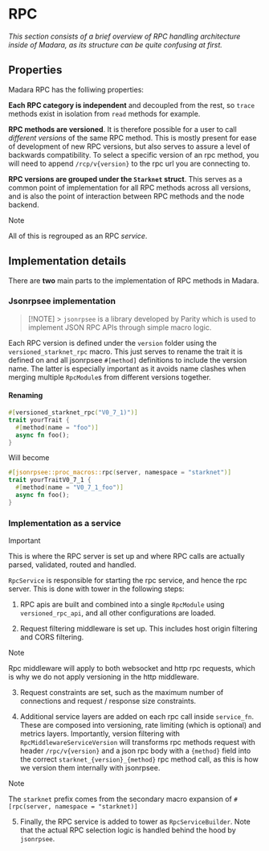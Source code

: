 # RPC

_This section consists of a brief overview of RPC handling architecture inside
of Madara, as its structure can be quite confusing at first._

## Properties

Madara RPC has the folliwing properties:

**Each RPC category is independent** and decoupled from the rest, so `trace`
methods exist in isolation from `read` methods for example.

**RPC methods are versioned**. It is therefore possible for a user to call
_different versions_ of the same RPC method. This is mostly present for ease of
development of new RPC versions, but also serves to assure a level of backwards
compatibility. To select a specific version of an rpc method, you will need to
append `/rcp/v{version}` to the rpc url you are connecting to.

**RPC versions are grouped under the `Starknet` struct**. This serves as a
common point of implementation for all RPC methods across all versions, and is
also the point of interaction between RPC methods and the node backend.

> [!NOTE]
> All of this is regrouped as an RPC _service_.

## Implementation details

There are **two** main parts to the implementation of RPC methods in Madara.

### Jsonrpsee implementation

> [!NOTE] > `jsonrpsee` is a library developed by Parity which is used to implement JSON
> RPC APIs through simple macro logic.

Each RPC version is defined under the `version` folder using the
`versioned_starknet_rpc` macro. This just serves to rename the trait it is
defined on and all jsonrpsee `#[method]` definitions to include the version
name. The latter is especially important as it avoids name clashes when merging
multiple `RpcModule`s from different versions together.

#### Renaming

```rust
#[versioned_starknet_rpc("V0_7_1)")]
trait yourTrait {
  #[method(name = "foo")]
  async fn foo();
}
```

Will become

```rust
#[jsonrpsee::proc_macros::rpc(server, namespace = "starknet")]
trait yourTraitV0_7_1 {
  #[method(name = "V0_7_1_foo")]
  async fn foo();
}
```

### Implementation as a service

> [!IMPORTANT]
> This is where the RPC server is set up and where RPC calls are actually
> parsed, validated, routed and handled.

`RpcService` is responsible for starting the rpc service, and hence the rpc
server. This is done with tower in the following steps:

1. RPC apis are built and combined into a single `RpcModule` using
   `versioned_rpc_api`, and all other configurations are loaded.

2. Request filtering middleware is set up. This includes host origin filtering
   and CORS filtering.

> [!NOTE]
> Rpc middleware will apply to both websocket and http rpc requests, which is
> why we do not apply versioning in the http middleware.

3. Request constraints are set, such as the maximum number of connections and
   request / response size constraints.

4. Additional service layers are added on each rpc call inside `service_fn`.
   These are composed into versioning, rate limiting (which is optional) and
   metrics layers. Importantly, version filtering with `RpcMiddlewareServiceVersion`
   will transforms rpc methods request with header `/rpc/v{version}` and a json rpc
   body with a `{method}` field into the correct `starknet_{version}_{method}` rpc
   method call, as this is how we version them internally with jsonrpsee.

> [!NOTE]
> The `starknet` prefix comes from the secondary macro expansion of
> `#[rpc(server, namespace = "starknet)]`

5. Finally, the RPC service is added to tower as `RpcServiceBuilder`. Note that
   the actual RPC selection logic is handled behind the hood by `jsonrpsee`.
